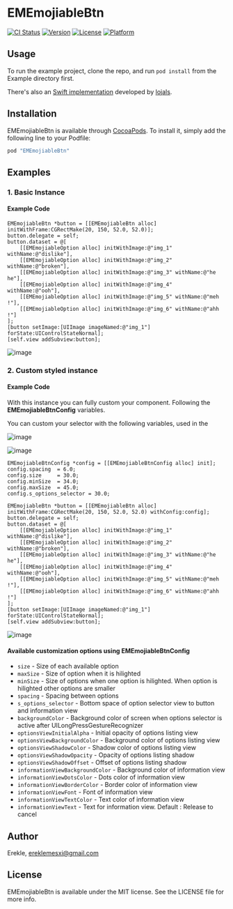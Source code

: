 # EMEmojiableBtn

[![CI Status](http://img.shields.io/travis/Eke/EMEmojiableBtn.svg?style=flat)](https://travis-ci.org/Erekle/EMEmojiableBtn)
[![Version](https://img.shields.io/cocoapods/v/EMEmojiableBtn.svg?style=flat)](http://cocoapods.org/pods/EMEmojiableBtn)
[![License](https://img.shields.io/cocoapods/l/EMEmojiableBtn.svg?style=flat)](http://cocoapods.org/pods/EMEmojiableBtn)
[![Platform](https://img.shields.io/cocoapods/p/EMEmojiableBtn.svg?style=flat)](http://cocoapods.org/pods/EMEmojiableBtn)

## Usage

To run the example project, clone the repo, and run `pod install` from the Example directory first.

There's also an [Swift implementation](https://github.com/lojals/JOEmojiableBtn) developed by [lojals](https://github.com/lojals).


## Installation

EMEmojiableBtn is available through [CocoaPods](http://cocoapods.org). To install
it, simply add the following line to your Podfile:

```ruby
pod "EMEmojiableBtn"
```

## Examples

### 1. Basic Instance

#### Example Code

```objc
EMEmojiableBtn *button = [[EMEmojiableBtn alloc] initWithFrame:CGRectMake(20, 150, 52.0, 52.0)];
button.delegate = self;
button.dataset = @[
    [[EMEmojiableOption alloc] initWithImage:@"img_1" withName:@"dislike"],
    [[EMEmojiableOption alloc] initWithImage:@"img_2" withName:@"broken"],
    [[EMEmojiableOption alloc] initWithImage:@"img_3" withName:@"he he"],
    [[EMEmojiableOption alloc] initWithImage:@"img_4" withName:@"ooh"],
    [[EMEmojiableOption alloc] initWithImage:@"img_5" withName:@"meh !"],
    [[EMEmojiableOption alloc] initWithImage:@"img_6" withName:@"ahh !"]
];
[button setImage:[UIImage imageNamed:@"img_1"] forState:UIControlStateNormal];
[self.view addSubview:button];
```

![image](http://i.imgur.com/A6Z1oTI.gif)

### 2. Custom styled instance
#### Example Code

With this instance you can fully custom your component. Following the **EMEmojiableBtnConfig** variables.

You can custom your selector with the following variables, used in the 

![image](http://i.imgur.com/e4zaaye.png?1)


![image](http://i.imgur.com/yNfyP3c.png?1)

```objc
EMEmojiableBtnConfig *config = [[EMEmojiableBtnConfig alloc] init];
config.spacing  = 6.0;
config.size     = 30.0;
config.minSize  = 34.0;
config.maxSize  = 45.0;
config.s_options_selector = 30.0;

EMEmojiableBtn *button = [[EMEmojiableBtn alloc] initWithFrame:CGRectMake(20, 150, 52.0, 52.0) withConfig:config];
button.delegate = self;
button.dataset = @[
    [[EMEmojiableOption alloc] initWithImage:@"img_1" withName:@"dislike"],
    [[EMEmojiableOption alloc] initWithImage:@"img_2" withName:@"broken"],
    [[EMEmojiableOption alloc] initWithImage:@"img_3" withName:@"he he"],
    [[EMEmojiableOption alloc] initWithImage:@"img_4" withName:@"ooh"],
    [[EMEmojiableOption alloc] initWithImage:@"img_5" withName:@"meh !"],
    [[EMEmojiableOption alloc] initWithImage:@"img_6" withName:@"ahh !"]
];
[button setImage:[UIImage imageNamed:@"img_1"] forState:UIControlStateNormal];
[self.view addSubview:button];
```

![image](http://i.imgur.com/G6PmoDE.gif)

#### Available customization options using **EMEmojiableBtnConfig**
* `size` - Size of each available option
* `maxSize` - Size of option when it is hilighted
* `minSize` - Size of options when one option is hilighted. When option is hilighted other options are smaller
* `spacing` - Spacing between options
* `s_options_selector` - Bottom space of option selector view to button and information view
* `backgroundColor` - Background color of screen when options selector is active after UILongPressGestureRecognizer
* `optionsViewInitialAlpha` - Initial opacity of options listing view
* `optionsViewBackgroundColor` - Background color of options listing view
* `optionsViewShadowColor` - Shadow color of options listing view
* `optionsViewShadowOpacity` - Opacity of options listing shadow
* `optionsViewShadowOffset` - Offset of options listing shadow
* `informationViewBackgroundColor` - Background color of information view
* `informationViewDotsColor` - Dots color of information view
* `informationViewBorderColor` - Border color of information view
* `informationViewFont` - Font of information view
* `informationViewTextColor` - Text color of information view
* `informationViewText` - Text for information view. Default : Release to cancel

## Author

Erekle, ereklemesxi@gmail.com

## License

EMEmojiableBtn is available under the MIT license. See the LICENSE file for more info.

